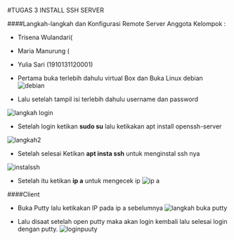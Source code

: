 #TUGAS 3 INSTALL SSH SERVER 

####Langkah-langkah dan Konfigurasi Remote Server
Anggota Kelompok :
- Trisena Wulandari(
- Maria Manurung (
- Yulia Sari (1910131120001)

- Pertama buka terlebih dahulu virtual Box dan Buka Linux debian 
![debian](https://user-images.githubusercontent.com/103896829/194210610-b231da01-9918-4f6c-940e-1a941a80e5f5.png)


- Lalu setelah tampil isi terlebih dahulu username dan password

![langkah login](https://user-images.githubusercontent.com/103896829/194210666-92b07d5d-502c-455f-86d2-7ad21047cb9e.png)


- Setelah login ketikan **sudo su** lalu ketikakan apt install openssh-server

![langkah2](https://user-images.githubusercontent.com/103896829/194210693-eff6ae10-27a4-47bf-adca-0576fb978bbd.png)


- Setelah selesai Ketikan **apt insta ssh** untuk menginstal ssh nya


![instalssh](https://user-images.githubusercontent.com/103896829/194210776-efbda387-36c3-4036-868c-8be2f7e1868c.png)

- Setelah itu ketikan **ip a** untuk mengecek ip 
![ip a](https://user-images.githubusercontent.com/103896829/194210925-1de1fdea-ea03-498d-b52b-9be422f9a57c.png)


####Client
- Buka Putty lalu ketikakan IP pada ip a sebelumnya
![langkah buka putty](https://user-images.githubusercontent.com/103896829/194210813-00619a2c-0694-44c6-9f30-a436b08d9c0f.png)

- Lalu disaat setelah open putty maka akan login kembali lalu selesai login dengan putty.
![loginpuuty](https://user-images.githubusercontent.com/103896829/194210839-8ba0256a-64e8-4692-801a-6398ec43c8b3.png)
